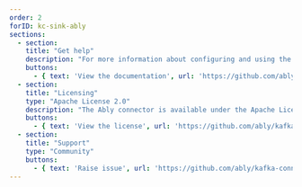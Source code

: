 ```yaml
---
order: 2
forID: kc-sink-ably
sections:
  - section:
    title: "Get help"
    description: "For more information about configuring and using the connector, see the documentation."
    buttons:
      - { text: 'View the documentation', url: 'https://github.com/ably/kafka-connect-ably' }
  - section:
    title: "Licensing"
    type: "Apache License 2.0"
    description: "The Ably connector is available under the Apache License 2.0 license."
    buttons:
      - { text: 'View the license', url: 'https://github.com/ably/kafka-connect-ably/blob/main/LICENSE' }
  - section:
    title: "Support"
    type: "Community"
    buttons:
      - { text: 'Raise issue', url: 'https://github.com/ably/kafka-connect-ably/issues' }
---
```

